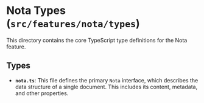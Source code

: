 # Nota Types (`src/features/nota/types`)

This directory contains the core TypeScript type definitions for the Nota feature.

## Types

-   **`nota.ts`**: This file defines the primary `Nota` interface, which describes the data structure of a single document. This includes its content, metadata, and other properties. 